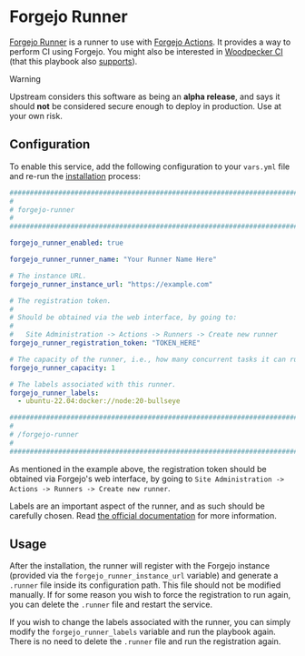 # Forgejo Runner

[Forgejo Runner](https://code.forgejo.org/forgejo/runner) is a runner to use with [Forgejo Actions](https://forgejo.org/docs/latest/admin/actions/).  It provides a way to perform CI using Forgejo.  You might also be interested in [Woodpecker CI](https://woodpecker-ci.org/) (that this playbook also [supports](woodpecker-ci.md)).

> [!WARNING]
> Upstream considers this software as being an **alpha release**, and says it should **not** be considered secure enough to deploy in production.  Use at your own risk.


## Configuration

To enable this service, add the following configuration to your `vars.yml` file and re-run the [installation](../installing.md) process:

```yaml
########################################################################
#                                                                      #
# forgejo-runner                                                       #
#                                                                      #
########################################################################

forgejo_runner_enabled: true

forgejo_runner_runner_name: "Your Runner Name Here"

# The instance URL.
forgejo_runner_instance_url: "https://example.com"

# The registration token.
#
# Should be obtained via the web interface, by going to:
#
#   Site Administration -> Actions -> Runners -> Create new runner
forgejo_runner_registration_token: "TOKEN_HERE"

# The capacity of the runner, i.e., how many concurrent tasks it can run.
forgejo_runner_capacity: 1

# The labels associated with this runner.
forgejo_runner_labels:
  - ubuntu-22.04:docker://node:20-bullseye

########################################################################
#                                                                      #
# /forgejo-runner                                                      #
#                                                                      #
########################################################################
```

As mentioned in the example above, the registration token should be obtained via Forgejo's web interface, by going to `Site Administration -> Actions -> Runners -> Create new runner`.

Labels are an important aspect of the runner, and as such should be carefully chosen.  Read [the official documentation](https://forgejo.org/docs/latest/admin/actions/#labels-and-runs-on) for more information.


## Usage

After the installation, the runner will register with the Forgejo instance (provided via the `forgejo_runner_instance_url` variable) and generate a `.runner` file inside its configuration path.  This file should not be modified manually.  If for some reason you wish to force the registration to run again, you can delete the `.runner` file and restart the service.

If you wish to change the labels associated with the runner, you can simply modify the `forgejo_runner_labels` variable and run the playbook again.  There is no need to delete the `.runner` file and run the registration again.
